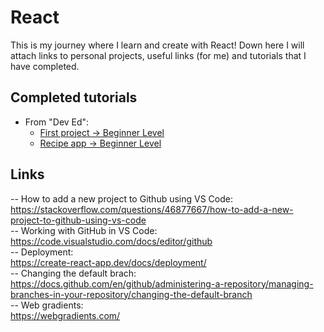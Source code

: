 # React

This is my journey where I learn and create with React! Down here I will attach links to personal projects, useful links (for me) and tutorials that I have completed.


## Completed tutorials
<ul>
    <li>From "Dev Ed":
        <ul>
            <li>
                <a href="https://github.com/913AliceHincu/projectreact">
                    First project -> Beginner Level
                </a>
            </li>
            <li>
                <a href="https://github.com/913AliceHincu/recipe-app-tutorial">
                    Recipe app -> Beginner Level
                </a>
            </li>
        </ul>
    </li>
</ul>

## Links
-- How to add a new project to Github using VS Code: \
https://stackoverflow.com/questions/46877667/how-to-add-a-new-project-to-github-using-vs-code \
-- Working with GitHub in VS Code: \
https://code.visualstudio.com/docs/editor/github \
-- Deployment: \
https://create-react-app.dev/docs/deployment/ \
-- Changing the default brach: \
https://docs.github.com/en/github/administering-a-repository/managing-branches-in-your-repository/changing-the-default-branch \
-- Web gradients: \
https://webgradients.com/

